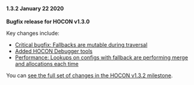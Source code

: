 #### 1.3.2 January 22 2020 ####
**Bugfix release for HOCON v1.3.0**

Key changes include:

* [Critical bugfix: Fallbacks are mutable during traversal](https://github.com/akkadotnet/HOCON/issues/193)
* [Added HOCON Debugger tools](https://github.com/akkadotnet/HOCON/pull/192)
* [Performance: Lookups on configs with fallback are performing merge and allocations each time](https://github.com/akkadotnet/HOCON/issues/195)

You can [see the full set of changes in the HOCON v1.3.2 milestone](https://github.com/akkadotnet/HOCON/milestone/5).